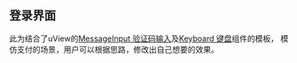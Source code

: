 ## 登录界面

<demo-model url="/pages/template/keyboardPay/index"></demo-model>
<template-download></template-download>

此为结合了uView的[MessageInput 验证码输入](/components/messageInput.html)及[Keyboard 键盘](/components/keyboard.html)组件的模板，
模仿支付的场景，用户可以根据思路，修改出自己想要的效果。


